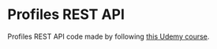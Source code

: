 # Profiles REST API

Profiles REST API code made by following [this Udemy course](https://www.udemy.com/course/django-python/).
